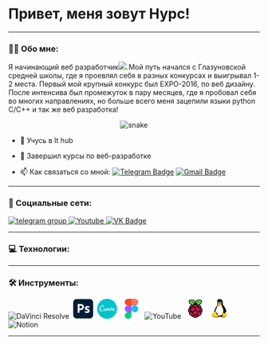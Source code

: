 
# Привет, меня зовут Нурс!

---

### :man_technologist: Обо мне:

Я начинающий веб разработчик<img src="[https://media.giphy.com/media/WUlplcMpOCEmTGBtBW/giphy.gif](https://i.gifer.com/9Wmb.mp4)" width="60 px">.Мой путь начался с Глазуновской средней школы, где я проевлял себя в разных конкурсах и выигрывал 1-2 места. Первый мой крупный конкурс был EXPO-2016, по веб дизайну. После интенсива был промежуток в пару месяцев, где я пробовал себя во многих направлениях, но больше всего меня зацепили языки python C/C++ и так же веб разработка! 

<p align="center">
 <img width="600" src="assets/github-snake.svg" alt="snake"/>
</p>

- :telescope: Учусь в It hub

- :seedling: Завершил курсы по веб-разработке 

- :mailbox: Как связаться со мной: [![Telegram Badge](https://img.shields.io/badge/-zzzmaslo-blue?style=flat&logo=Telegram&logoColor=white)](https://t.me/zzzmaslo) [![Gmail Badge](https://img.shields.io/badge/-Gmail-red?style=flat&logo=Gmail&logoColor=white)](mailto:tolekbainursultan@gmail.com)

---

### 🤝 Социальные сети:

  <div id="badges">
    <a href="https://t.me/zzzmaslo" target="_blank">
      <img src="https://cdn-icons-png.flaticon.com/512/2111/2111646.png" width="40" height="40" alt="telegram group" />
    </a>
    <a href="https://www.youtube.com/@zemlegenda-minecraftpe4959" target="_blank">
      <img src="https://cdn-icons-png.flaticon.com/512/3670/3670147.png" width="40" height="40" alt="Youtube"/>
    </a>
    <a href="https://vk.com/tulekbai" target="_blank">
      <img src="https://cdn-icons-png.flaticon.com/512/145/145813.png" width="40" height="40" alt="VK Badge"/>
    </a>
  </div>

---

### 💻 Технологии:

<div>
  
</div>

---

### 🛠 Инструменты:

<div>
  <img src="https://upload.wikimedia.org/wikipedia/commons/9/90/DaVinci_Resolve_17_logo.svg" title="DaVinci Resolve" alt="DaVinci Resolve" width="40" height="40"/>&nbsp;
  <img src="https://github.com/devicons/devicon/blob/master/icons/photoshop/photoshop-plain.svg" title="photoshop" alt="photoshop" width="40" height="40"/>&nbsp;
  <img src="https://github.com/devicons/devicon/blob/master/icons/canva/canva-original.svg" title="canva" alt="canva" width="40" height="40"/>&nbsp;
  <img src="https://github.com/devicons/devicon/blob/master/icons/figma/figma-original.svg" title="figma" alt="figma" width="40" height="40"/>&nbsp;
  <img src="https://upload.wikimedia.org/wikipedia/commons/9/9e/YouTube_Logo_%282013-2017%29.svg" title="YouTube" alt="YouTube" width="40" height="40"/>&nbsp;
  <img src="https://github.com/devicons/devicon/blob/master/icons/raspberrypi/raspberrypi-original.svg" title="raspberrypi" alt="raspberrypi" width="40" height="40"/>&nbsp;
  <img src="https://github.com/devicons/devicon/blob/master/icons/linux/linux-original.svg" title="linux" alt="linux" width="40" height="40"/>&nbsp;
  <img src="https://upload.wikimedia.org/wikipedia/commons/e/e9/Notion-logo.svg" title="Notion" alt="Notion" width="40" height="40"/>&nbsp;
</div>

---

<!-- ### 💻 Пройденные курсы/книги:

| Курсы                                                           | Дата              |
| ----------------------------------------------------------------| :---------------: |
| краткая история ИИ                                              | 07/2023 - 07/2023 |
| stepik.org/Основы программирования на C                         | 05/2021 - 07/2021 |
| netology.ru/Python для начинающих                               | 02/2022 - 03/2022 |
| netology.ru/Первые шаги в JavaScript: создаём сайт и приложение | 02/2022 - 03/2022 |
| stepik.org/Веб-разработка для начинающих: HTML и CSS            | 02/2022 - 03/2022 |
| stepik.org/С/C++ для начинающих                                 | 01/2023 - 01/2023 |
| stepik.org/Web-технологии: начальный уровень                    | 01/2023 - 01/2023 |
--- -->


